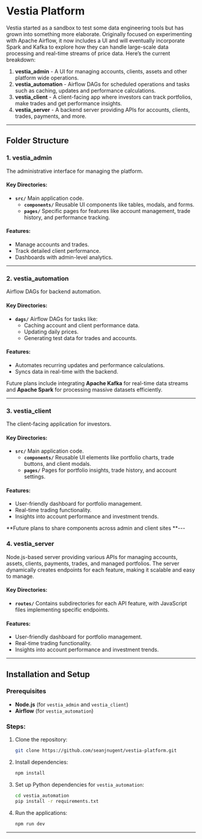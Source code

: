 # Vestia Platform

Vestia started as a sandbox to test some data engineering tools but has grown into something more elaborate. Originally focused on experimenting with Apache Airflow, it now includes a UI and will eventually incorporate Spark and Kafka to explore how they can handle large-scale data processing and real-time streams of price data. Here’s the current breakdown:

1. **vestia_admin** - A UI for managing accounts, clients, assets and other platform wide operations.
2. **vestia_automation** - Airflow DAGs for scheduled operations and tasks such as caching, updates and performance calculations.
3. **vestia_client** - A client-facing app where investors can track portfolios, make trades and get performance insights.
4. **vestia_server** - A backend server providing APIs for accounts, clients, trades, payments, and more.

---

## Folder Structure

### 1. vestia_admin
The administrative interface for managing the platform.

#### Key Directories:
- **`src/`**
  Main application code.
  - **`components/`**
    Reusable UI components like tables, modals, and forms.
  - **`pages/`**
    Specific pages for features like account management, trade history, and performance tracking.

#### Features:
- Manage accounts and trades.
- Track detailed client performance.
- Dashboards with admin-level analytics.

---

### 2. vestia_automation
Airflow DAGs for backend automation.

#### Key Directories:
- **`dags/`**
  Airflow DAGs for tasks like:
  - Caching account and client performance data.
  - Updating daily prices.
  - Generating test data for trades and accounts.

#### Features:
- Automates recurring updates and performance calculations.
- Syncs data in real-time with the backend.

Future plans include integrating **Apache Kafka** for real-time data streams and **Apache Spark** for processing massive datasets efficiently.

---

### 3. vestia_client
The client-facing application for investors.

#### Key Directories:
- **`src/`**
  Main application code.
  - **`components/`**
    Reusable UI elements like portfolio charts, trade buttons, and client modals.
  - **`pages/`**
    Pages for portfolio insights, trade history, and account settings.

#### Features:
- User-friendly dashboard for portfolio management.
- Real-time trading functionality.
- Insights into account performance and investment trends.

**Future plans to share components across admin and client sites
**---

### 4. vestia_server
Node.js-based server providing various APIs for managing accounts, assets, clients, payments, trades, and managed portfolios. The server dynamically creates endpoints for each feature, making it scalable and easy to manage.

#### Key Directories:
- **`routes/`**
  Contains subdirectories for each API feature, with JavaScript files implementing specific endpoints.

#### Features:
- User-friendly dashboard for portfolio management.
- Real-time trading functionality.
- Insights into account performance and investment trends.

---
## Installation and Setup

### Prerequisites
- **Node.js** (for `vestia_admin` and `vestia_client`)
- **Airflow** (for `vestia_automation`)

### Steps:
1. Clone the repository:
   ```bash
   git clone https://github.com/seanjnugent/vestia-platform.git
   ```

2. Install dependencies:
   ```bash
   npm install
   ```

3. Set up Python dependencies for `vestia_automation`:
   ```bash
   cd vestia_automation
   pip install -r requirements.txt
   ```

4. Run the applications:
     ```bash
     npm run dev
     ```

---
